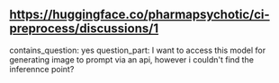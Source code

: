 ## https://huggingface.co/pharmapsychotic/ci-preprocess/discussions/1

contains_question: yes
question_part: I want to access this model for generating image to prompt via an api, however i couldn't find the inferennce point?